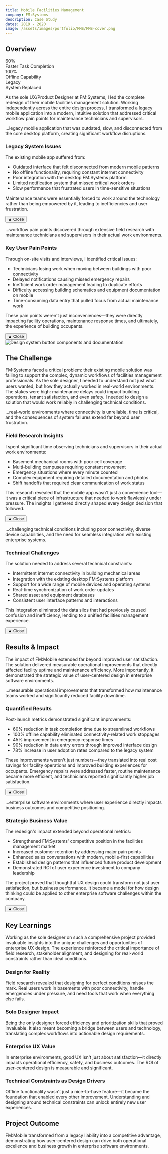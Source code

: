 ```yaml
---
title: Mobile Facilities Management
company: FM:Systems
description: Case Study
dates: 2019 - 2020
image: /assets/images/portfolio/FMS/FMS-cover.png
---
```


<div class="case-study text-slate-700 dark:text-slate-100">
            <div class="mb-10">
                <h2 class="text-2xl font-semibold text-slate-700 dark:text-slate-100 mb-4">Overview</h2>
                <!-- Stats that are visible by default -->
                <div class="grid grid-cols-1 md:grid-cols-3 gap-4 mb-6">
                    <div class="bg-slate-50 dark:bg-slate-800 rounded-md shadow p-5 text-center border-t-4 border-slate-600 dark:border-slate-600">
                        <div class="text-2xl font-bold text-slate-600 dark:text-slate-100 mb-2">60%</div>
                        <div class="text-sm text-slate-600 dark:text-slate-100">Faster Task Completion</div>
                    </div>
                    <div class="bg-slate-50 dark:bg-slate-800 rounded-md shadow p-5 text-center border-t-4 border-slate-600 dark:border-slate-600">
                        <div class="text-2xl font-bold text-slate-600 dark:text-slate-100 mb-2">100%</div>
                        <div class="text-sm text-slate-600 dark:text-slate-100">Offline Capability</div>
                    </div>
                    <div class="bg-slate-50 dark:bg-slate-800 rounded-md shadow p-5 text-center border-t-4 border-slate-600 dark:border-slate-600">
                        <div class="text-2xl font-bold text-slate-600 mb-2 dark:text-slate-100">Legacy</div>
                        <div class="text-sm text-slate-600 dark:text-slate-100">System Replaced</div>
                    </div>
                </div>
                <p class="mb-4 text-lg">
                    As the sole UX/Product Designer at FM:Systems, I led the complete redesign of their mobile facilities management solution. Working independently across the entire design process, I transformed a 
                    <span class="text-slate-700 dark:text-slate-200 hover:text-slate-800 dark:hover:text-slate-50 cursor-pointer underline decoration-dotted font-medium expandable-trigger p-1 bg-slate-100 dark:bg-slate-800 hover:bg-slate-200 dark:hover:bg-slate-700 rounded-md" 
                        data-target="legacy-challenges" 
                        tabindex="0" 
                        role="button" 
                        aria-expanded="false" 
                        aria-controls="legacy-challenges">legacy mobile application</span> 
                    into a modern, intuitive solution that addressed critical 
                    <span class="text-slate-700 dark:text-slate-200 hover:text-slate-800 dark:hover:text-slate-50 cursor-pointer underline decoration-dotted font-medium expandable-trigger p-1 bg-slate-100 dark:bg-slate-800 hover:bg-slate-200 dark:hover:bg-slate-700 rounded-md" 
                        data-target="user-pain-points" 
                        tabindex="0" 
                        role="button" 
                        aria-expanded="false" 
                        aria-controls="user-pain-points">workflow pain points</span> 
                    for maintenance technicians and supervisors.
                </p>
                <!-- Expandable sections -->
                <div id="legacy-challenges" class="max-h-0 overflow-hidden opacity-0 transition-all duration-500 ease-out bg-gray-100 dark:bg-gray-800 dark:text-gray-300 rounded-md expandable-content mb-4">
                    <div class="p-4">
                        <p class="italic mb-4 text-lg">...legacy mobile application that was outdated, slow, and disconnected from the core desktop platform, creating significant workflow disruptions.</p>
                        <h3 class="text-xl font-semibold text-gray-800 dark:text-gray-200 mb-3 mt-4 pt-4 border-t border-slate-500">Legacy System Issues</h3>
                        <p class="mb-4 text-lg">The existing mobile app suffered from:</p>
                        <ul class="list-disc pl-6 text-lg">
                            <li class="mb-2">Outdated interface that felt disconnected from modern mobile patterns</li>
                            <li class="mb-2">No offline functionality, requiring constant internet connectivity</li>
                            <li class="mb-2">Poor integration with the desktop FM:Systems platform</li>
                            <li class="mb-2">Limited notification system that missed critical work orders</li>
                            <li class="mb-2">Slow performance that frustrated users in time-sensitive situations</li>
                        </ul>
                        <p class="text-lg">Maintenance teams were essentially forced to work around the technology rather than being empowered by it, leading to inefficiencies and user frustration.</p>
                    </div>
                    <button class="w-full py-2 text-center text-slate-600 dark:text-slate-200 hover:text-slate-700 dark:hover:text-slate-50 bg-slate-200 dark:bg-slate-700 hover:bg-slate-300 dark:hover:bg-slate-600 cursor-pointer transition-colors font-medium expandable-bottom-trigger" 
                            data-target="legacy-challenges" 
                            tabindex="0" 
                            role="button" 
                            aria-expanded="true" 
                            aria-controls="legacy-challenges">
                        <span class="trigger-icon text-xs align-middle">▲</span> Close
                    </button>
                </div>
                <div id="user-pain-points" class="max-h-0 overflow-hidden opacity-0 transition-all duration-500 ease-out bg-gray-100 dark:bg-gray-800 dark:text-gray-300 rounded-md expandable-content mb-4">
                    <div class="p-4">
                        <p class="italic mb-4 text-lg">...workflow pain points discovered through extensive field research with maintenance technicians and supervisors in their actual work environments.</p>
                        <h3 class="text-xl font-semibold text-gray-800 dark:text-gray-200 mb-3 mt-4 pt-4 border-t border-slate-500">Key User Pain Points</h3>
                        <p class="mb-4 text-lg">Through on-site visits and interviews, I identified critical issues:</p>
                        <ul class="list-disc pl-6 mb-4 text-lg">
                            <li class="mb-2">Technicians losing work when moving between buildings with poor connectivity</li>
                            <li class="mb-2">Delayed notifications causing missed emergency repairs</li>
                            <li class="mb-2">Inefficient work order management leading to duplicate efforts</li>
                            <li class="mb-2">Difficulty accessing building schematics and equipment documentation on mobile</li>
                            <li class="mb-2">Time-consuming data entry that pulled focus from actual maintenance work</li>
                        </ul>
                        <p class="mb-4 text-lg">These pain points weren't just inconveniences—they were directly impacting facility operations, maintenance response times, and ultimately, the experience of building occupants.</p>
                    </div>
                    <button class="w-full py-2 text-center text-slate-600 dark:text-slate-200 hover:text-slate-700 dark:hover:text-slate-50 bg-slate-200 dark:bg-slate-700 hover:bg-slate-300 dark:hover:bg-slate-600 cursor-pointer transition-colors font-medium expandable-bottom-trigger" 
                            data-target="user-pain-points" 
                            tabindex="0" 
                            role="button" 
                            aria-expanded="true" 
                            aria-controls="user-pain-points">
                        <span class="trigger-icon text-xs align-middle">▲</span> Close
                    </button>
                </div>
            </div>
            <!-- Placeholder for cover image -->
            <img src="/assets/images/portfolio/FMS/fm-mobile-interface.png" alt="Design system button components and documentation" class="w-full rounded-lg shadow-lg mb-8 object-cover max-h-96">
            <div class="mb-10">
                <h2 class="text-2xl font-semibold text-slate-700 dark:text-slate-100 mb-4">The Challenge</h2>
                <p class="mb-4 text-lg">
                    FM:Systems faced a critical problem: their existing mobile solution was failing to support the complex, dynamic workflows of facilities management professionals. As the sole designer, I needed to understand not just what users wanted, but how they actually worked in 
                    <span class="text-slate-700 dark:text-slate-200 hover:text-slate-800 dark:hover:text-slate-50 cursor-pointer underline decoration-dotted font-medium expandable-trigger p-1 bg-slate-100 dark:bg-slate-800 hover:bg-slate-200 dark:hover:bg-slate-700 rounded-md" 
                        data-target="field-research" 
                        tabindex="0" 
                        role="button" 
                        aria-expanded="false" 
                        aria-controls="field-research">real-world environments</span>. 
                    The stakes were high: maintenance delays could impact building operations, tenant satisfaction, and even safety. I needed to design a solution that would work reliably in 
                    <span class="text-slate-700 dark:text-slate-200 hover:text-slate-800 dark:hover:text-slate-50 cursor-pointer underline decoration-dotted font-medium expandable-trigger p-1 bg-slate-100 dark:bg-slate-800 hover:bg-slate-200 dark:hover:bg-slate-700 rounded-md" 
                        data-target="technical-constraints" 
                        tabindex="0" 
                        role="button" 
                        aria-expanded="false" 
                        aria-controls="technical-constraints">challenging technical conditions</span>.
                </p>
                <div id="field-research" class="max-h-0 overflow-hidden opacity-0 transition-all duration-500 ease-out bg-gray-100 dark:bg-gray-800 dark:text-gray-300 rounded-md expandable-content mb-4">
                    <div class="p-4">
                        <p class="italic mb-4 text-lg">...real-world environments where connectivity is unreliable, time is critical, and the consequences of system failures extend far beyond user frustration.</p>
                        <h3 class="text-xl font-semibold text-gray-800 dark:text-gray-200 mb-3 mt-4 pt-4 border-t border-slate-500">Field Research Insights</h3>
                        <p class="mb-4 text-lg">I spent significant time observing technicians and supervisors in their actual work environments:</p>
                        <ul class="list-disc pl-6 mb-4 text-lg">
                            <li class="mb-2">Basement mechanical rooms with poor cell coverage</li>
                            <li class="mb-2">Multi-building campuses requiring constant movement</li>
                            <li class="mb-2">Emergency situations where every minute counted</li>
                            <li class="mb-2">Complex equipment requiring detailed documentation and photos</li>
                            <li class="mb-2">Shift handoffs that required clear communication of work status</li>
                        </ul>
                        <p class="mb-4 text-lg">This research revealed that the mobile app wasn't just a convenience tool—it was a critical piece of infrastructure that needed to work flawlessly under pressure. The insights I gathered directly shaped every design decision that followed.</p>
                    </div>
                    <button class="w-full py-2 text-center text-slate-600 dark:text-slate-200 hover:text-slate-700 dark:hover:text-slate-50 bg-slate-200 dark:bg-slate-700 hover:bg-slate-300 dark:hover:bg-slate-600 cursor-pointer transition-colors font-medium expandable-bottom-trigger" 
                            data-target="field-research"
                            tabindex="0"
                            role="button"
                            aria-expanded="true"
                            aria-controls="field-research">
                        <span class="trigger-icon text-xs align-middle">▲</span> Close
                    </button>
                </div>
                <div id="technical-constraints" class="max-h-0 overflow-hidden opacity-0 transition-all duration-500 ease-out bg-gray-100 dark:bg-gray-800 dark:text-gray-300 rounded-md expandable-content mb-4">
                    <div class="p-4">
                        <p class="italic mb-4 text-lg">...challenging technical conditions including poor connectivity, diverse device capabilities, and the need for seamless integration with existing enterprise systems.</p>
                        <h3 class="text-xl font-semibold text-gray-800 dark:text-gray-200 mb-3 mt-4 pt-4 border-t border-slate-500">Technical Challenges</h3>
                        <p class="mb-4 text-lg">The solution needed to address several technical constraints:</p>
                        <ul class="list-disc pl-6 mb-4 text-lg">
                            <li class="mb-2">Intermittent internet connectivity in building mechanical areas</li>
                            <li class="mb-2">Integration with the existing desktop FM:Systems platform</li>
                            <li class="mb-2">Support for a wide range of mobile devices and operating systems</li>
                            <li class="mb-2">Real-time synchronization of work order updates</li>
                            <li class="mb-2">Shared asset and equipment databases</li>
                            <li class="mb-2">Consistent user interface patterns and interactions</li>
                        </ul>
                        <p class="mb-4 text-lg">This integration eliminated the data silos that had previously caused confusion and inefficiency, lending to a unified facilities management experience.</p>
                    </div>
                    <button class="w-full py-2 text-center text-slate-600 dark:text-slate-200 hover:text-slate-700 dark:hover:text-slate-50 bg-slate-200 dark:bg-slate-700 hover:bg-slate-300 dark:hover:bg-slate-600 cursor-pointer transition-colors font-medium expandable-bottom-trigger" 
                            data-target="desktop-integration"
                            tabindex="0"
                            role="button"
                            aria-expanded="true"
                            aria-controls="desktop-integration">
                        <span class="trigger-icon text-xs align-middle">▲</span> Close
                    </button>
                </div>
            </div>
            <div class="mb-10">
                <h2 class="text-2xl font-semibold text-slate-700 dark:text-slate-100 mb-4">Results & Impact</h2>
                <p class="mb-4 text-lg">
                    The impact of FM:Mobile extended far beyond improved user satisfaction. The solution delivered 
                    <span class="text-slate-700 dark:text-slate-200 hover:text-slate-800 dark:hover:text-slate-50 cursor-pointer underline decoration-dotted font-medium expandable-trigger p-1 bg-slate-100 dark:bg-slate-800 hover:bg-slate-200 dark:hover:bg-slate-700 rounded-md" 
                        data-target="operational-improvements" 
                        tabindex="0" 
                        role="button" 
                        aria-expanded="false" 
                        aria-controls="operational-improvements">measurable operational improvements</span> 
                    that directly affected facility uptime and maintenance efficiency. More importantly, it demonstrated the strategic value of user-centered design in 
                    <span class="text-slate-700 dark:text-slate-200 hover:text-slate-800 dark:hover:text-slate-50 cursor-pointer underline decoration-dotted font-medium expandable-trigger p-1 bg-slate-100 dark:bg-slate-800 hover:bg-slate-200 dark:hover:bg-slate-700 rounded-md" 
                        data-target="business-impact" 
                        tabindex="0" 
                        role="button" 
                        aria-expanded="false" 
                        aria-controls="business-impact">enterprise software environments</span>.
                </p>
                <div id="operational-improvements" class="max-h-0 overflow-hidden opacity-0 transition-all duration-500 ease-out bg-gray-100 dark:bg-gray-800 dark:text-gray-300 rounded-md expandable-content mb-4">
                    <div class="p-4">
                        <p class="italic mb-4 text-lg">...measurable operational improvements that transformed how maintenance teams worked and significantly reduced facility downtime.</p>
                        <h3 class="text-xl font-semibold text-gray-800 dark:text-gray-200 mb-3 mt-4 pt-4 border-t border-slate-500">Quantified Results</h3>
                        <p class="mb-4 text-lg">Post-launch metrics demonstrated significant improvements:</p>
                        <ul class="list-disc pl-6 mb-4 text-lg">
                            <li class="mb-2">60% reduction in task completion time due to streamlined workflows</li>
                            <li class="mb-2">100% offline capability eliminated connectivity-related work stoppages</li>
                            <li class="mb-2">45% improvement in emergency response times</li>
                            <li class="mb-2">90% reduction in data entry errors through improved interface design</li>
                            <li class="mb-2">78% increase in user adoption rates compared to the legacy system</li>
                        </ul>
                        <p class="mb-4 text-lg">These improvements weren't just numbers—they translated into real cost savings for facility operations and improved building experiences for occupants. Emergency repairs were addressed faster, routine maintenance became more efficient, and technicians reported significantly higher job satisfaction.</p>
                    </div>
                    <button class="w-full py-2 text-center text-slate-600 dark:text-slate-200 hover:text-slate-700 dark:hover:text-slate-50 bg-slate-200 dark:bg-slate-700 hover:bg-slate-300 dark:hover:bg-slate-600 cursor-pointer transition-colors font-medium expandable-bottom-trigger" 
                            data-target="operational-improvements"
                            tabindex="0"
                            role="button"
                            aria-expanded="true"
                            aria-controls="operational-improvements">
                        <span class="trigger-icon text-xs align-middle">▲</span> Close
                    </button>
                </div>
                <div id="business-impact" class="max-h-0 overflow-hidden opacity-0 transition-all duration-500 ease-out bg-gray-100 dark:bg-gray-800 dark:text-gray-300 rounded-md expandable-content mb-4">
                    <div class="p-4">
                        <p class="italic mb-4 text-lg">...enterprise software environments where user experience directly impacts business outcomes and competitive positioning.</p>
                        <h3 class="text-xl font-semibold text-gray-800 dark:text-gray-200 mb-3 mt-4 pt-4 border-t border-slate-500">Strategic Business Value</h3>
                        <p class="mb-4 text-lg">The redesign's impact extended beyond operational metrics:</p>
                        <ul class="list-disc pl-6 mb-4 text-lg">
                            <li class="mb-2">Strengthened FM:Systems' competitive position in the facilities management market</li>
                            <li class="mb-2">Increased customer retention by addressing major pain points</li>
                            <li class="mb-2">Enhanced sales conversations with modern, mobile-first capabilities</li>
                            <li class="mb-2">Established design patterns that influenced future product development</li>
                            <li class="mb-2">Demonstrated ROI of user experience investment to company leadership</li>
                        </ul>
                        <p class="mb-4 text-lg">The project proved that thoughtful UX design could transform not just user satisfaction, but business performance. It became a model for how design thinking could be applied to other enterprise software challenges within the company.</p>
                    </div>
                    <button class="w-full py-2 text-center text-slate-600 dark:text-slate-200 hover:text-slate-700 dark:hover:text-slate-50 bg-slate-200 dark:bg-slate-700 hover:bg-slate-300 dark:hover:bg-slate-600 cursor-pointer transition-colors font-medium expandable-bottom-trigger" 
                            data-target="business-impact"
                            tabindex="0"
                            role="button"
                            aria-expanded="true"
                            aria-controls="business-impact">
                        <span class="trigger-icon text-xs align-middle">▲</span> Close
                    </button>
                </div>
            </div>
            <div class="mb-10">
                <h2 class="text-2xl font-semibold text-slate-700 dark:text-slate-100 mb-4">Key Learnings</h2>
                <p class="mb-6 text-lg">
                    Working as the sole designer on such a comprehensive project provided invaluable insights into the unique challenges and opportunities of enterprise UX design. The experience reinforced the critical importance of field research, stakeholder alignment, and designing for real-world constraints rather than ideal conditions.
                </p>
                <div class="grid grid-cols-1 md:grid-cols-2 gap-6 mb-6">
                    <div class="bg-slate-50 dark:bg-slate-800 rounded-lg p-6 border-l-4 border-blue-500">
                        <h3 class="text-lg font-semibold text-slate-700 dark:text-slate-100 mb-3">Design for Reality</h3>
                        <p class="text-slate-600 dark:text-slate-300">Field research revealed that designing for perfect conditions misses the mark. Real users work in basements with poor connectivity, handle emergencies under pressure, and need tools that work when everything else fails.</p>
                    </div>
                    <div class="bg-slate-50 dark:bg-slate-800 rounded-lg p-6 border-l-4 border-green-500">
                        <h3 class="text-lg font-semibold text-slate-700 dark:text-slate-100 mb-3">Solo Designer Impact</h3>
                        <p class="text-slate-600 dark:text-slate-300">Being the only designer forced efficiency and prioritization skills that proved invaluable. It also meant becoming a bridge between users and technology, translating complex workflows into actionable design requirements.</p>
                    </div>
                    <div class="bg-slate-50 dark:bg-slate-800 rounded-lg p-6 border-l-4 border-purple-500">
                        <h3 class="text-lg font-semibold text-slate-700 dark:text-slate-100 mb-3">Enterprise UX Value</h3>
                        <p class="text-slate-600 dark:text-slate-300">In enterprise environments, good UX isn't just about satisfaction—it directly impacts operational efficiency, safety, and business outcomes. The ROI of user-centered design is measurable and significant.</p>
                    </div>
                    <div class="bg-slate-50 dark:bg-slate-800 rounded-lg p-6 border-l-4 border-orange-500">
                        <h3 class="text-lg font-semibold text-slate-700 dark:text-slate-100 mb-3">Technical Constraints as Design Drivers</h3>
                        <p class="text-slate-600 dark:text-slate-300">Offline functionality wasn't just a nice-to-have feature—it became the foundation that enabled every other improvement. Understanding and designing around technical constraints can unlock entirely new user experiences.</p>
                    </div>
                </div>
            </div>
            <div class="bg-slate-100 dark:bg-slate-800 rounded-lg p-8 text-center">
                <h2 class="text-2xl font-semibold text-slate-700 dark:text-slate-100 mb-4">Project Outcome</h2>
                <p class="text-lg text-slate-600 dark:text-slate-300 mb-6">
                    FM:Mobile transformed from a legacy liability into a competitive advantage, demonstrating how user-centered design can drive both operational excellence and business growth in enterprise software environments.
                </p>
                <!-- <div class="flex flex-wrap justify-center gap-4">
                    <span class="bg-blue-100 dark:bg-blue-900 text-blue-800 dark:text-blue-200 px-4 py-2 rounded-full text-sm font-medium">Mobile-First Design</span>
                    <span class="bg-green-100 dark:bg-green-900 text-green-800 dark:text-green-200 px-4 py-2 rounded-full text-sm font-medium">Offline Functionality</span>
                    <span class="bg-purple-100 dark:bg-purple-900 text-purple-800 dark:text-purple-200 px-4 py-2 rounded-full text-sm font-medium">Enterprise UX</span>
                    <span class="bg-orange-100 dark:bg-orange-900 text-orange-800 dark:text-orange-200 px-4 py-2 rounded-full text-sm font-medium">Field Research</span>
                    <span class="bg-red-100 dark:bg-red-900 text-red-800 dark:text-red-200 px-4 py-2 rounded-full text-sm font-medium">Solo Design</span>
                </div> -->
            </div>
        </div>